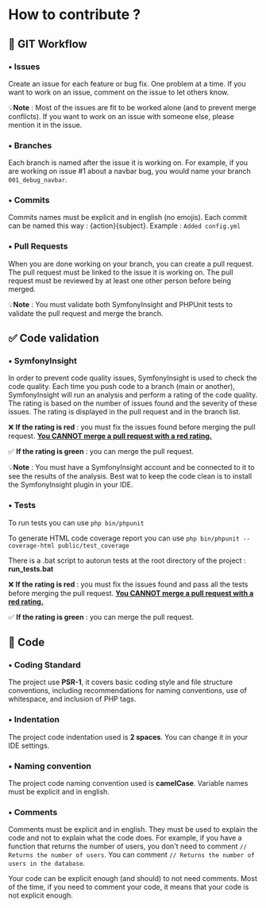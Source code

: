 # How to contribute ?
## 🚀 GIT Workflow
### • Issues
Create an issue for each feature or bug fix. One problem at a time. If you want to work on an issue, comment on the issue to let others know.

💡️**Note** : Most of the issues are fit to be worked alone (and to prevent merge conflicts). If you want to work on an issue with someone else, please mention it in the issue.


### • Branches
Each branch is named after the issue it is working on. For example, if you are working on issue #1 about a navbar bug, you would name your branch `001_debug_navbar`.

### • Commits
Commits names must be explicit and in english (no emojis). Each commit can be named this way : {action}{subject}. Example : `Added config.yml`

### • Pull Requests
When you are done working on your branch, you can create a pull request. The pull request must be linked to the issue it is working on. The pull request must be reviewed by at least one other person before being merged.

💡️**Note** : You must validate both SymfonyInsight and PHPUnit tests to validate the pull request and merge the branch.


## ✅ Code validation

### • SymfonyInsight
In order to prevent code quality issues, SymfonyInsight is used to check the code quality. Each time you push code to a branch (main or another), SymfonyInsight will run an analysis and perform a rating of the code quality. The rating is based on the number of issues found and the severity of these issues. The rating is displayed in the pull request and in the branch list.


❌ **If the rating is red** : you must fix the issues found before merging the pull request. **<ins>You CANNOT merge a pull request with a red rating.</in>**

✅ **If the rating is green** : you can merge the pull request.

💡️**Note** : You must have a SymfonyInsight account and be connected to it to see the results of the analysis. Best wat to keep the code clean is to install the SymfonyInsight plugin in your IDE.


### • Tests
To run tests you can use `php bin/phpunit`

To generate HTML code coverage report you can use `php bin/phpunit --coverage-html public/test_coverage`

There is a .bat script to autorun tests at the root directory of the project : **run_tests.bat**

❌ **If the rating is red** : you must fix the issues found and pass all the tests before merging the pull request. **<ins>You CANNOT merge a pull request with a red rating.</in>**

✅ **If the rating is green** : you can merge the pull request.

## 📄 Code
### • Coding Standard
The project use **PSR-1**, it covers basic coding style and file structure conventions, including recommendations for naming conventions, use of whitespace, and inclusion of PHP tags.


### • Indentation
The project code indentation used is **2 spaces**. You can change it in your IDE settings.

### • Naming convention
The project code naming convention used is **camelCase**. Variable names must be explicit and in english.

### • Comments
Comments must be explicit and in english. They must be used to explain the code and not to explain what the code does. For example, if you have a function that returns the number of users, you don't need to comment `// Returns the number of users`. You can comment `// Returns the number of users in the database`.

Your code can be explicit enough (and should) to not need comments. Most of the time, if you need to comment your code, it means that your code is not explicit enough.